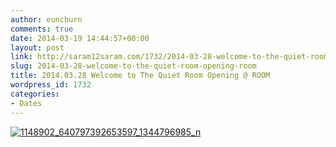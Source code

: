 ```yaml
---
author: eunchurn
comments: true
date: 2014-03-19 14:44:57+00:00
layout: post
link: http://saram12saram.com/1732/2014-03-28-welcome-to-the-quiet-room-opening-room/
slug: 2014-03-28-welcome-to-the-quiet-room-opening-room
title: 2014.03.28 Welcome to The Quiet Room Opening @ ROOM
wordpress_id: 1732
categories:
- Dates
---
```


[![1148902_640797392653597_1344796985_n](http://saram12saram.com/wp-content/uploads/2014/03/1148902_640797392653597_1344796985_n.jpg)](https://www.facebook.com/wttqr)
